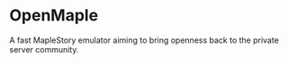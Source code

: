 OpenMaple
=========

A fast MapleStory emulator aiming to bring openness back to the private server community.
